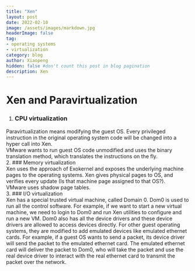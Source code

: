 ```yaml
---
title: "Xen"
layout: post
date: 2022-02-10
image: /assets/images/markdown.jpg
headerImage: false
tag:
- operating systems
- virtualization
category: blog
author: Xiaopeng
hidden: false #don't count this post in blog pagination
description: Xen
---
```


# Xen and Paravirtualization  
1.	### CPU virtualization  
Paravirtualization means modifying the guest OS. Every privileged instruction in the original operating system code will be changed into a hyper call into Xen.   
VMware wants to run guest OS code unmodified and uses the binary translation method, which translates the instructions on the fly.   
2.	### Memory virtualization  
Xen uses the approach of Exokernel and exposes the underlying machine pages to the operating systems. Xen gives physical pages to OS, and verifies every update (Is that machine page assigned to that OS?).   
VMware uses shadow page tables.  
3.	### I/O virtualization  
Xen has a special trusted virtual machine, called Domain 0. Dom0 is used to run all the control software. For example, if we want to start a new virtual machine, we need to login to Dom0 and run Xen utilities to configure and run a new VM. Dom0 also has all the device drivers and these device drivers are allowed to access devices directly. For other guest operating systems, they are modified to add emulated devices like emulated ethernet cards. For example, if a guest OS wants to send a packet, its device driver will send the packet to the emulated ethernet card. The emulated ethernet card will deliver the packet to Dom0, who will take the packet and use the real device driver to interact with the real ethernet card to transmit the packet over the network.    


